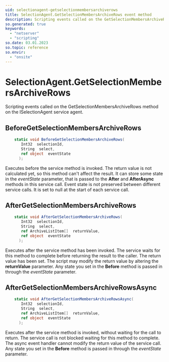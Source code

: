 ```yaml
---
uid: selectionagent-getselectionmembersarchiverows
title: SelectionAgent.GetSelectionMembersArchiveRows event method
description: Scripting events called on the GetSelectionMembersArchiveRows method on the SelectionAgent service agent.
so.generated: true
keywords:
  - "netserver"
  - "scripting"
so.date: 03.01.2023
so.topic: reference
so.envir:
  - "onsite"
---
```

# SelectionAgent.GetSelectionMembersArchiveRows

Scripting events called on the <see cref='M:SuperOffice.CRM.Services.ISelectionAgent.GetSelectionMembersArchiveRows'>GetSelectionMembersArchiveRows</see> method on the <see cref='ISelectionAgent'>ISelectionAgent</see>  service agent.

## BeforeGetSelectionMembersArchiveRows
```cs
    static void BeforeGetSelectionMembersArchiveRows(
       Int32  selectionId,
       String  select,
       ref object  eventState
      );
```
Executes before the service method is invoked.
The return value is not calculated yet, so this method can't affect the result.
It can store some state in the *eventState* parameter, that is passed to the **After** and **AfterAsync** methods in this service call.
Event state is not preserved between different service calls. It is set to null at the start of each service call.
## AfterGetSelectionMembersArchiveRows
```cs
    static void AfterGetSelectionMembersArchiveRows(
       Int32  selectionId,
       String  select,
       ref ArchiveListItem[]  returnValue,
       ref object  eventState
      );
```
Executes after the service method has been invoked. The service waits for this method to complete before returning the result to the caller.
The return value has been set. The script may modify the return value by altering the **returnValue** parameter.
Any state you set in the **Before** method is passed in through the *eventState* parameter.
## AfterGetSelectionMembersArchiveRowsAsync
```cs
    static void AfterGetSelectionMembersArchiveRowsAsync(
       Int32  selectionId,
       String  select,
       ref ArchiveListItem[]  returnValue,
       ref object  eventState
      );
```
Executes after the service method is invoked, without waiting for the call to return.
The service call is not blocked waiting for this method to complete.
The async event handler cannot modify the return value of the service call.
Any state you set in the **Before** method is passed in through the *eventState* parameter.

